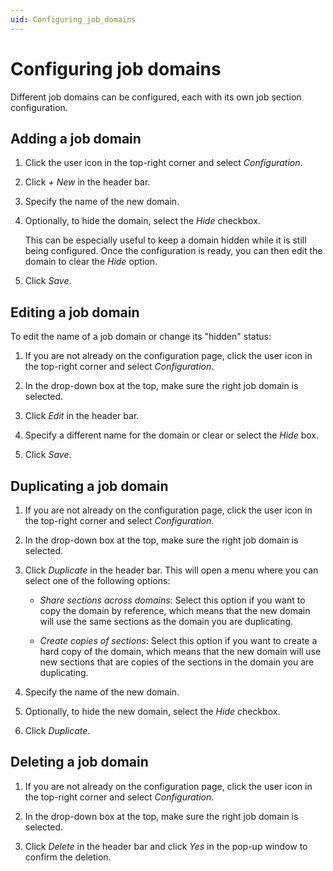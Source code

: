 ```yaml
---
uid: Configuring_job_domains
---
```


# Configuring job domains

Different job domains can be configured, each with its own job section configuration.

## Adding a job domain

1. Click the user icon in the top-right corner and select *Configuration*.

1. Click *+ New* in the header bar.

1. Specify the name of the new domain.

1. Optionally, to hide the domain, select the *Hide* checkbox.

   This can be especially useful to keep a domain hidden while it is still being configured. Once the configuration is ready, you can then edit the domain to clear the *Hide* option.

1. Click *Save*.

## Editing a job domain

To edit the name of a job domain or change its "hidden" status:

1. If you are not already on the configuration page, click the user icon in the top-right corner and select *Configuration*.

1. In the drop-down box at the top, make sure the right job domain is selected.

1. Click *Edit* in the header bar.

1. Specify a different name for the domain or clear or select the *Hide* box.

1. Click *Save*.

## Duplicating a job domain

1. If you are not already on the configuration page, click the user icon in the top-right corner and select *Configuration*.

1. In the drop-down box at the top, make sure the right job domain is selected.

1. Click *Duplicate* in the header bar. This will open a menu where you can select one of the following options:

   - *Share sections across domains*: Select this option if you want to copy the domain by reference, which means that the new domain will use the same sections as the domain you are duplicating.

   - *Create copies of sections*: Select this option if you want to create a hard copy of the domain, which means that the new domain will use new sections that are copies of the sections in the domain you are duplicating.

1. Specify the name of the new domain.

1. Optionally, to hide the new domain, select the *Hide* checkbox.

1. Click *Duplicate*.

## Deleting a job domain

1. If you are not already on the configuration page, click the user icon in the top-right corner and select *Configuration*.

1. In the drop-down box at the top, make sure the right job domain is selected.

1. Click *Delete* in the header bar and click *Yes* in the pop-up window to confirm the deletion.
